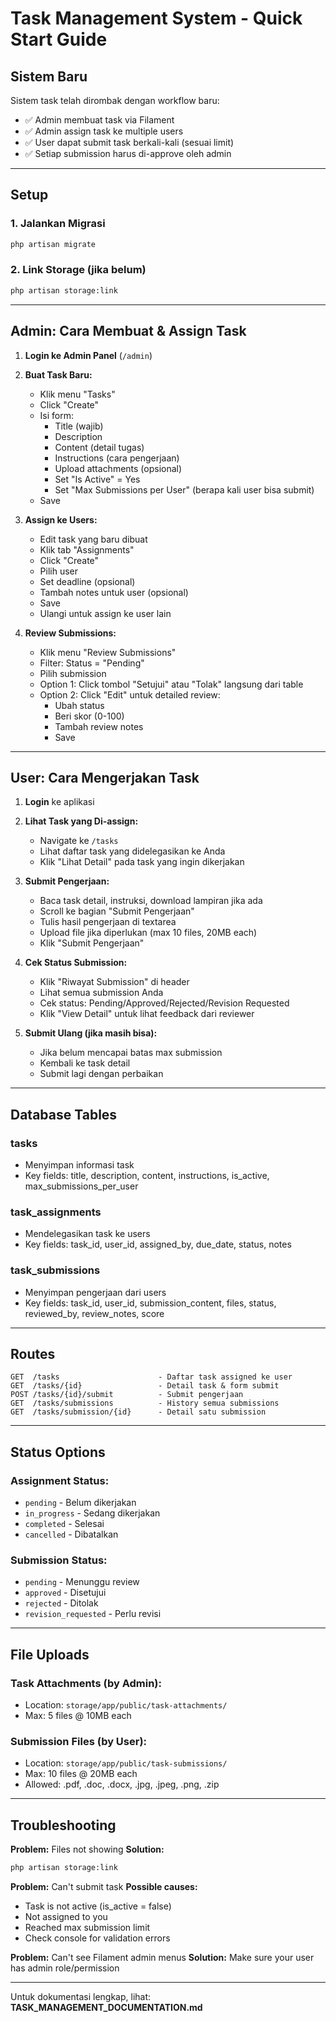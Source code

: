# Task Management System - Quick Start Guide

## Sistem Baru

Sistem task telah dirombak dengan workflow baru:
- ✅ Admin membuat task via Filament
- ✅ Admin assign task ke multiple users
- ✅ User dapat submit task berkali-kali (sesuai limit)
- ✅ Setiap submission harus di-approve oleh admin

---

## Setup

### 1. Jalankan Migrasi
```bash
php artisan migrate
```

### 2. Link Storage (jika belum)
```bash
php artisan storage:link
```

---

## Admin: Cara Membuat & Assign Task

1. **Login ke Admin Panel** (`/admin`)

2. **Buat Task Baru:**
   - Klik menu "Tasks"
   - Click "Create"
   - Isi form:
     - Title (wajib)
     - Description
     - Content (detail tugas)
     - Instructions (cara pengerjaan)
     - Upload attachments (opsional)
     - Set "Is Active" = Yes
     - Set "Max Submissions per User" (berapa kali user bisa submit)
   - Save

3. **Assign ke Users:**
   - Edit task yang baru dibuat
   - Klik tab "Assignments"
   - Click "Create"
   - Pilih user
   - Set deadline (opsional)
   - Tambah notes untuk user (opsional)
   - Save
   - Ulangi untuk assign ke user lain

4. **Review Submissions:**
   - Klik menu "Review Submissions"
   - Filter: Status = "Pending"
   - Pilih submission
   - Option 1: Click tombol "Setujui" atau "Tolak" langsung dari table
   - Option 2: Click "Edit" untuk detailed review:
     - Ubah status
     - Beri skor (0-100)
     - Tambah review notes
     - Save

---

## User: Cara Mengerjakan Task

1. **Login** ke aplikasi

2. **Lihat Task yang Di-assign:**
   - Navigate ke `/tasks`
   - Lihat daftar task yang didelegasikan ke Anda
   - Klik "Lihat Detail" pada task yang ingin dikerjakan

3. **Submit Pengerjaan:**
   - Baca task detail, instruksi, download lampiran jika ada
   - Scroll ke bagian "Submit Pengerjaan"
   - Tulis hasil pengerjaan di textarea
   - Upload file jika diperlukan (max 10 files, 20MB each)
   - Klik "Submit Pengerjaan"

4. **Cek Status Submission:**
   - Klik "Riwayat Submission" di header
   - Lihat semua submission Anda
   - Cek status: Pending/Approved/Rejected/Revision Requested
   - Klik "View Detail" untuk lihat feedback dari reviewer

5. **Submit Ulang (jika masih bisa):**
   - Jika belum mencapai batas max submission
   - Kembali ke task detail
   - Submit lagi dengan perbaikan

---

## Database Tables

### tasks
- Menyimpan informasi task
- Key fields: title, description, content, instructions, is_active, max_submissions_per_user

### task_assignments
- Mendelegasikan task ke users
- Key fields: task_id, user_id, assigned_by, due_date, status, notes

### task_submissions
- Menyimpan pengerjaan dari users
- Key fields: task_id, user_id, submission_content, files, status, reviewed_by, review_notes, score

---

## Routes

```
GET  /tasks                      - Daftar task assigned ke user
GET  /tasks/{id}                 - Detail task & form submit
POST /tasks/{id}/submit          - Submit pengerjaan
GET  /tasks/submissions          - History semua submissions
GET  /tasks/submission/{id}      - Detail satu submission
```

---

## Status Options

### Assignment Status:
- `pending` - Belum dikerjakan
- `in_progress` - Sedang dikerjakan
- `completed` - Selesai
- `cancelled` - Dibatalkan

### Submission Status:
- `pending` - Menunggu review
- `approved` - Disetujui
- `rejected` - Ditolak
- `revision_requested` - Perlu revisi

---

## File Uploads

### Task Attachments (by Admin):
- Location: `storage/app/public/task-attachments/`
- Max: 5 files @ 10MB each

### Submission Files (by User):
- Location: `storage/app/public/task-submissions/`
- Max: 10 files @ 20MB each
- Allowed: .pdf, .doc, .docx, .jpg, .jpeg, .png, .zip

---

## Troubleshooting

**Problem:** Files not showing
**Solution:** 
```bash
php artisan storage:link
```

**Problem:** Can't submit task
**Possible causes:**
- Task is not active (is_active = false)
- Not assigned to you
- Reached max submission limit
- Check console for validation errors

**Problem:** Can't see Filament admin menus
**Solution:** Make sure your user has admin role/permission

---

Untuk dokumentasi lengkap, lihat: **TASK_MANAGEMENT_DOCUMENTATION.md**
